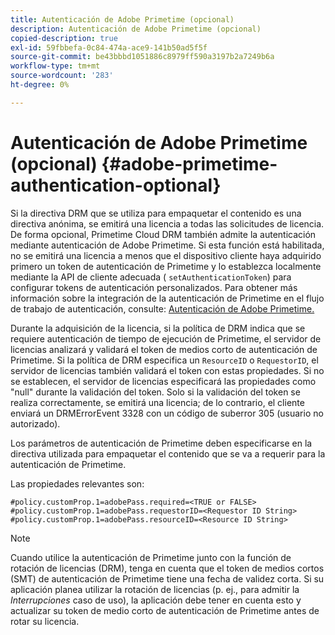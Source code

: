 ```yaml
---
title: Autenticación de Adobe Primetime (opcional)
description: Autenticación de Adobe Primetime (opcional)
copied-description: true
exl-id: 59fbbefa-0c84-474a-ace9-141b50ad5f5f
source-git-commit: be43bbbd1051886c8979ff590a3197b2a7249b6a
workflow-type: tm+mt
source-wordcount: '283'
ht-degree: 0%

---
```


# Autenticación de Adobe Primetime (opcional) {#adobe-primetime-authentication-optional}

Si la directiva DRM que se utiliza para empaquetar el contenido es una directiva anónima, se emitirá una licencia a todas las solicitudes de licencia. De forma opcional, Primetime Cloud DRM también admite la autenticación mediante autenticación de Adobe Primetime. Si esta función está habilitada, no se emitirá una licencia a menos que el dispositivo cliente haya adquirido primero un token de autenticación de Primetime y lo establezca localmente mediante la API de cliente adecuada ( `setAuthenticationToken`) para configurar tokens de autenticación personalizados. Para obtener más información sobre la integración de la autenticación de Primetime en el flujo de trabajo de autenticación, consulte: [Autenticación de Adobe Primetime.](https://tve.helpdocsonline.com/home)

Durante la adquisición de la licencia, si la política de DRM indica que se requiere autenticación de tiempo de ejecución de Primetime, el servidor de licencias analizará y validará el token de medios corto de autenticación de Primetime. Si la política de DRM especifica un `ResourceID` o `RequestorID`, el servidor de licencias también validará el token con estas propiedades. Si no se establecen, el servidor de licencias especificará las propiedades como &quot;null&quot; durante la validación del token. Solo si la validación del token se realiza correctamente, se emitirá una licencia; de lo contrario, el cliente enviará un DRMErrorEvent 3328 con un código de suberror 305 (usuario no autorizado).

Los parámetros de autenticación de Primetime deben especificarse en la directiva utilizada para empaquetar el contenido que se va a requerir para la autenticación de Primetime.

Las propiedades relevantes son:

```
#policy.customProp.1=adobePass.required=<TRUE or FALSE> 
#policy.customProp.1=adobePass.requestorID=<Requestor ID String> 
#policy.customProp.1=adobePass.resourceID=<Resource ID String>
```

>[!NOTE]
>
>Cuando utilice la autenticación de Primetime junto con la función de rotación de licencias (DRM), tenga en cuenta que el token de medios cortos (SMT) de autenticación de Primetime tiene una fecha de validez corta. Si su aplicación planea utilizar la rotación de licencias (p. ej., para admitir la *Interrupciones* caso de uso), la aplicación debe tener en cuenta esto y actualizar su token de medio corto de autenticación de Primetime antes de rotar su licencia.
